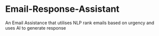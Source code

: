 # Email-Response-Assistant
An Email Assistance that utilises NLP rank emails based on urgency and uses AI to generate response
